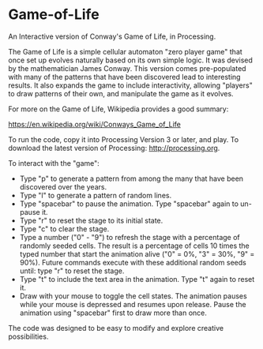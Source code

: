 # Game-of-Life
An Interactive version of Conway's Game of Life, in Processing.

The Game of Life is a simple cellular automaton "zero player game" that once set up evolves naturally based on its own simple logic.  It was devised by the mathematician James Conway.  This version comes pre-populated with many of the patterns that have been discovered lead to interesting results.  It also expands the game to include interactivity, allowing "players" to draw patterns of their own, and manipulate the game as it evolves.

For more on the Game of Life, Wikipedia provides a good summary:

https://en.wikipedia.org/wiki/Conways_Game_of_Life

To run the code, copy it into Processing Version 3 or later, and play.  To download the latest version of Processing: http://processing.org.

To interact with the "game":

- Type "p" to generate a pattern from among the many that have been discovered over the years.
- Type "l" to generate a pattern of random lines.
- Type "spacebar" to pause the animation. Type "spacebar" again to un-pause it.
- Type "r" to reset the stage to its initial state.
- Type "c" to clear the stage.
- Type a number ("0" - "9") to refresh the stage with a percentage of randomly seeded cells.  The result is a percentage of cells 10 times the typed number that start the animation alive ("0" = 0%, "3" = 30%, "9" = 90%).  Future commands execute with these additional random seeds until: type "r" to reset the stage.
- Type "t" to include the text area in the animation.  Type "t" again to reset it.
- Draw with your mouse to toggle the cell states.  The animation pauses while your mouse is depressed and resumes upon release.  Pause the animation using "spacebar" first to draw more than once.

The code was designed to be easy to modify and explore creative possibilities.
